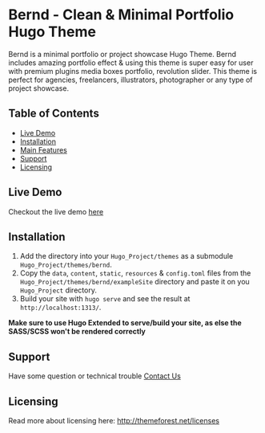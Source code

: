 <h1>Bernd - Clean & Minimal Portfolio Hugo Theme</h1>

Bernd is a minimal portfolio or project showcase Hugo Theme. Bernd includes amazing portfolio effect & using this theme is super easy for user with premium plugins media boxes portfolio, revolution slider. This theme is perfect for agencies, freelancers, illustrators, photographer or any type of project showcase.

## Table of Contents

- [Live Demo](#live-demo)
- [Installation](#installation)
- [Main Features](#features)
- [Support](#support)
- [Licensing](#licensing)

## Live Demo

Checkout the live demo [here](https://bernd-hugo.netlify.com/)

## Installation

1. Add the directory into your `Hugo_Project/themes` as a submodule `Hugo_Project/themes/bernd`.
2. Copy the  `data`, `content`, `static`, `resources` & `config.toml` files from the `Hugo_Project/themes/bernd/exampleSite` directory and paste it on you `Hugo_Project` directory.
3. Build your site with `hugo serve` and see the result at `http://localhost:1313/`.

**Make sure to use Hugo Extended to serve/build your site, as else the SASS/SCSS won't be rendered correctly**

## Support

Have some question or technical trouble [Contact Us](mountainthemes.dev@gmail.com)

## Licensing

Read more about licensing here: http://themeforest.net/licenses
